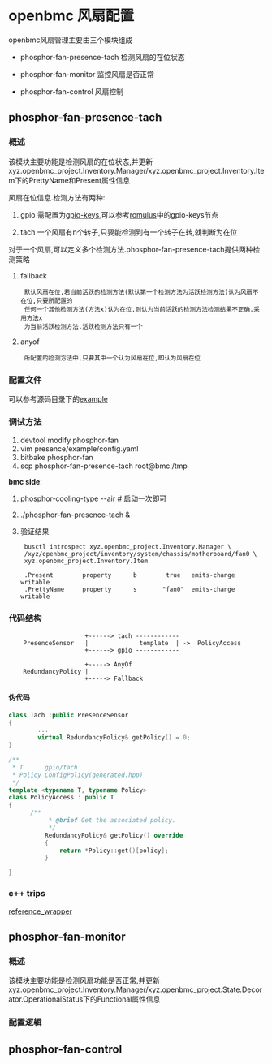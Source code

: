 # openbmc 风扇配置

openbmc风扇管理主要由三个模块组成

- phosphor-fan-presence-tach  检测风扇的在位状态

- phosphor-fan-monitor        监控风扇是否正常

- phosphor-fan-control        风扇控制


## phosphor-fan-presence-tach

### 概述

该模块主要功能是检测风扇的在位状态,并更新xyz.openbmc_project.Inventory.Manager/xyz.openbmc_project.Inventory.Item下的PrettyName和Present属性信息

风扇在位信息.检测方法有两种:

1. gpio   需配置为[gpio-keys][2],可以参考[romulus][3]中的gpio-keys节点
        
2. tach   一个风扇有n个转子,只要能检测到有一个转子在转,就判断为在位

对于一个风扇,可以定义多个检测方法.phosphor-fan-presence-tach提供两种检测策略

1. fallback

        默认风扇在位,若当前活跃的检测方法(默认第一个检测方法为活跃检测方法)认为风扇不在位,只要所配置的
        任何一个其他检测方法(方法x)认为在位,则认为当前活跃的检测方法检测结果不正确.采用方法x
        为当前活跃检测方法.活跃检测方法只有一个

2. anyof

        所配置的检测方法中,只要其中一个认为风扇在位,即认为风扇在位

### 配置文件

可以参考源码目录下的[example][1]


### 调试方法

1. devtool modify phosphor-fan
2. vim presence/example/config.yaml
3. bitbake phosphor-fan
4. scp phosphor-fan-presence-tach root@bmc:/tmp

**bmc side**:

1. phosphor-cooling-type --air  # 启动一次即可
2. ./phosphor-fan-presence-tach &  
3. 验证结果

        busctl introspect xyz.openbmc_project.Inventory.Manager \
        /xyz/openbmc_project/inventory/system/chassis/motherboard/fan0 \
        xyz.openbmc_project.Inventory.Item

        .Present        property      b        true   emits-change    writable
        .PrettyName     property      s       "fan0"  emits-change    writable


       
### 代码结构
        
                         +------> tach ------------
        PresenceSensor   |              template  | ->  PolicyAccess
                         +------> gpio ------------  

                         +-----> AnyOf
        RedundancyPolicy | 
                         +-----> Fallback
        

#### 伪代码

```c++
class Tach :public PresenceSensor
{
        ...
        virtual RedundancyPolicy& getPolicy() = 0;
}

/**
 * T      gpio/tach 
 * Policy ConfigPolicy(generated.hpp)
 */
template <typename T, typename Policy>    
class PolicyAccess : public T
{
	  /** 
           * @brief Get the associated policy.
           */
          RedundancyPolicy& getPolicy() override
          {   
              return *Policy::get()[policy];
          }

}


```
       
      
### c++ trips

[reference_wrapper][4]
      

## phosphor-fan-monitor
### 概述
该模块主要功能是检测风扇功能是否正常,并更新xyz.openbmc_project.Inventory.Manager/xyz.openbmc_project.State.Decorator.OperationalStatus下的Functional属性信息

### 配置逻辑



## phosphor-fan-control



[1]: https://github.com/openbmc/phosphor-fan-presence/blob/master/presence/example/example.yaml
[2]: https://github.com/torvalds/linux/blob/master/Documentation/driver-api/gpio/drivers-on-gpio.rst
[3]: https://github.com/torvalds/linux/blob/master/arch/arm/boot/dts/aspeed-bmc-opp-romulus.dts
[4]: https://oopscenities.net/2012/08/09/reference_wrapper/


[5]: https://www.quora.com/What-problem-does-std-mem_fn-solve
